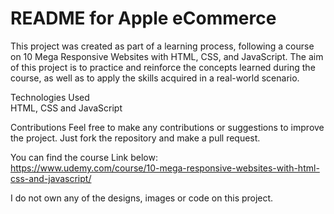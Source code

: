 <h1>README for Apple eCommerce</h1>

This project was created as part of a learning process, following a course on 10 Mega Responsive Websites with HTML, CSS, and JavaScript. 
The aim of this project is to practice and reinforce the concepts learned during the course, as well as to apply the skills acquired in a real-world scenario.

Technologies Used </br>
HTML, CSS and JavaScript

Contributions
Feel free to make any contributions or suggestions to improve the project. Just fork the repository and make a pull request.

You can find the course Link below:
</br> https://www.udemy.com/course/10-mega-responsive-websites-with-html-css-and-javascript/

I do not own any of the designs, images or code on this project.
